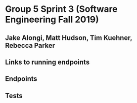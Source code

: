 # Group 5 Sprint 3 (Software Engineering Fall 2019)

## Jake Alongi, Matt Hudson, Tim Kuehner, Rebecca Parker

## Links to running endpoints


## Endpoints

## Tests
